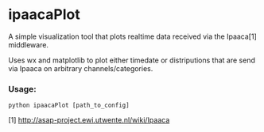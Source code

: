 # ipaacaPlot
A simple visualization tool that plots realtime data received via the Ipaaca[1] middleware.

Uses wx and matplotlib to plot either timedate or distriputions that are send via Ipaaca on arbitrary channels/categories.

### Usage:
```
python ipaacaPlot [path_to_config]
```
[1] http://asap-project.ewi.utwente.nl/wiki/Ipaaca
